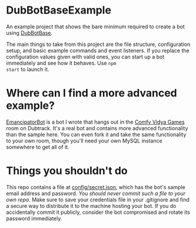 # DubBotBaseExample

An example project that shows the bare minimum required to create a bot using [DubBotBase](https://www.github.com/chrishayesmu/DubBotBase).

The main things to take from this project are the file structure, configuration setup, and basic example commands and event listeners. If you replace the configuration values given with valid ones, you can start up a bot immediately and see how it behaves. Use <code>npm start</code> to launch it.

# Where can I find a more advanced example?

[EmancipatorBot](https://www.github.com/chrishayesmu/EmancipatorBot) is a bot I wrote that hangs out in the [Comfy Vidya Games](https://www.dubtrack.fm/join/comfy-vidya-games) room on Dubtrack. It's a real bot and contains more advanced functionality than the sample here. You can even fork it and take the same functionality to your own room, though you'll need your own MySQL instance somewhere to get all of it.

# Things you shouldn't do

This repo contains a file at [config/secret.json](https://www.github.com/chrishayesmu/DubBotBaseExample/blob/master/config/secret.json), which has the bot's sample email address and password. *You should never commit such a file to your own repo.* Make sure to save your credentials file in your .gitignore and find a secure way to distribute it to the machine hosting your bot. If you do accidentally commit it publicly, consider the bot compromised and rotate its password immediately.
